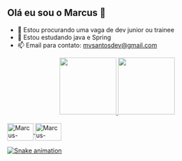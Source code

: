 ## Olá eu sou o Marcus 👋

- 🔭 Estou procurando uma vaga de dev junior ou trainee
- 🌱 Estou estudando java e Spring
- 📫 Email para contato: mvsantosdev@gmail.com

<div align="center">
  <a href="https://github.com/marcus-santosdev">
  <img height="130em" src="https://github-readme-stats.vercel.app/api?username=marcus-santosdev&show_icons=true&theme=midnight-purple&include_all_commits=true&count_private=true"/>
  <img height="130em" src="https://github-readme-stats.vercel.app/api/top-langs/?username=marcus-santosdev&layout=compact&langs_count=7&theme=midnight-purple"/>
</div>
  
<div style="display: inline_block"><br>
  <img align="center" alt="Marcus-JAVA"    height="40" width="60" src="https://img.shields.io/badge/Java-ED8B00?style=for-the-badge&logo=java&logoColor=white">
  <img align="center" alt="Marcus-Spring"  height="40" width="60" src="https://img.shields.io/badge/Spring-6DB33F?style=for-the-badge&logo=spring&logoColor=white">
  
  ![Snake animation](https://github.com/marcus-santosdev/marcus-santosdev/blob/output/github-contribution-grid-snake.svg)
</div>
  
  ##
